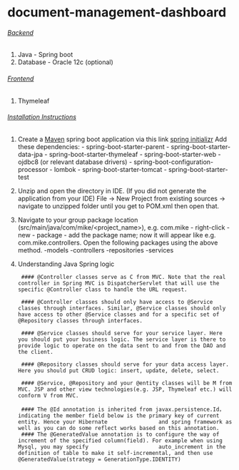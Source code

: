 # document-management-dashboard
###### <ins>Backend</ins>
1. Java - Spring boot
2. Database - Oracle 12c (optional)

###### <ins>Frontend</ins>
1. Thymeleaf

###### <ins>Installation Instructions</ins>
1. Create a [Maven](https://maven.apache.org/what-is-maven.html) spring boot application via this link [spring initializr](https://start.spring.io/)
        Add these dependencies:
        - spring-boot-starter-parent
        - spring-boot-starter-data-jpa
        - spring-boot-starter-thymeleaf
        - spring-boot-starter-web
        - ojdbc8 (or relevant database drivers)
        - spring-boot-configuration-processor
        - lombok
        - spring-boot-starter-tomcat
        - spring-boot-starter-test
      
2. Unzip and open the directory in IDE. (If you did not generate the application from your IDE)
        File -> New Project from existing sources -> navigate to unzipped folder until you get to POM.xml then open that.

3. Navigate to your group package location (src/main/java/com/mike/<project_name>), e.g. com.mike - right-click - new - package - add the package name;
        now it will appear like e.g. com.mike.controllers. Open the following packages using the above method.
        -models
        -controllers
        -repositories
        -services
        
4. Understanding Java Spring logic

        #### @Controller classes serve as C from MVC. Note that the real controller in Spring MVC is DispatcherServlet that will use the specific @Controller class to handle the URL request.

        #### @Controller classes should only have access to @Service classes through interfaces. Similar, @Service classes should only have access to other @Service classes and for a specific set of @Repository classes through interfaces.

        #### @Service classes should serve for your service layer. Here you should put your business logic. The service layer is there to provide logic to operate on the data sent to and from the DAO and the client.

        #### @Repository classes should serve for your data access layer. Here you should put CRUD logic: insert, update, delete, select.

        #### @Service, @Repository and your @entity classes will be M from MVC. JSP and other view technologies(e.g. JSP, Thymeleaf etc.) will conform V from MVC.

        #### The @Id annotation is inherited from javax.persistence.Id， indicating the member field below is the primary key of current entity. Hence your Hibernate                and spring framework as well as you can do some reflect works based on this annotation.
        #### The @GeneratedValue annotation is to configure the way of increment of the specified column(field). For example when using Mysql, you may specify                      auto_increment in the definition of table to make it self-incremental, and then use @GeneratedValue(strategy = GenerationType.IDENTITY)


        
        


